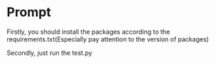 # Prompt
Firstly, you should install the packages according to the requirements.txt(Especially pay attention to the version of packages)

Secondly, just run the test.py
